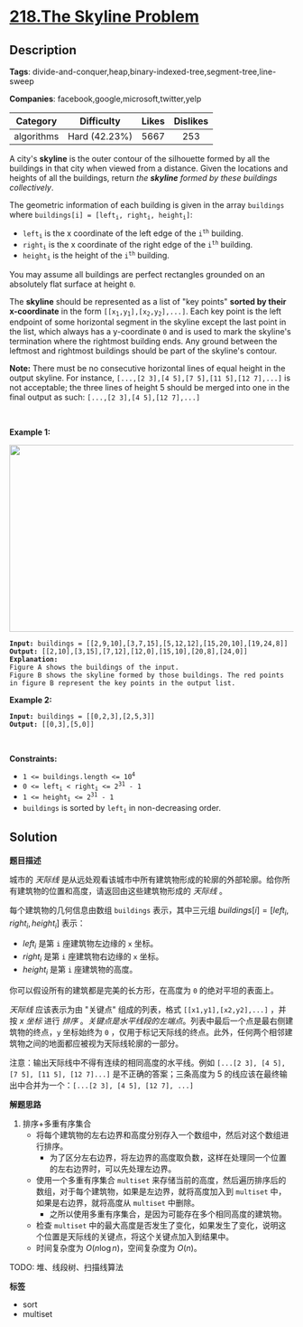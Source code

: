 # [218.The Skyline Problem](https://leetcode.com/problems/the-skyline-problem/description/)

## Description

**Tags**: divide-and-conquer,heap,binary-indexed-tree,segment-tree,line-sweep

**Companies**: facebook,google,microsoft,twitter,yelp

|  Category  |  Difficulty   | Likes | Dislikes |
| :--------: | :-----------: | :---: | :------: |
| algorithms | Hard (42.23%) | 5667  |   253    |

<p>A city&#39;s <strong>skyline</strong> is the outer contour of the silhouette formed by all the buildings in that city when viewed from a distance. Given the locations and heights of all the buildings, return <em>the <strong>skyline</strong> formed by these buildings collectively</em>.</p>
<p>The geometric information of each building is given in the array <code>buildings</code> where <code>buildings[i] = [left<sub>i</sub>, right<sub>i</sub>, height<sub>i</sub>]</code>:</p>
<ul>
  <li><code>left<sub>i</sub></code> is the x coordinate of the left edge of the <code>i<sup>th</sup></code> building.</li>
  <li><code>right<sub>i</sub></code> is the x coordinate of the right edge of the <code>i<sup>th</sup></code> building.</li>
  <li><code>height<sub>i</sub></code> is the height of the <code>i<sup>th</sup></code> building.</li>
</ul>
<p>You may assume all buildings are perfect rectangles grounded on an absolutely flat surface at height <code>0</code>.</p>
<p>The <strong>skyline</strong> should be represented as a list of &quot;key points&quot; <strong>sorted by their x-coordinate</strong> in the form <code>[[x<sub>1</sub>,y<sub>1</sub>],[x<sub>2</sub>,y<sub>2</sub>],...]</code>. Each key point is the left endpoint of some horizontal segment in the skyline except the last point in the list, which always has a y-coordinate <code>0</code> and is used to mark the skyline&#39;s termination where the rightmost building ends. Any ground between the leftmost and rightmost buildings should be part of the skyline&#39;s contour.</p>
<p><b>Note:</b> There must be no consecutive horizontal lines of equal height in the output skyline. For instance, <code>[...,[2 3],[4 5],[7 5],[11 5],[12 7],...]</code> is not acceptable; the three lines of height 5 should be merged into one in the final output as such: <code>[...,[2 3],[4 5],[12 7],...]</code></p>
<p>&nbsp;</p>
<p><strong class="example">Example 1:</strong></p>
<img alt="" src="https://assets.leetcode.com/uploads/2020/12/01/merged.jpg" style="width: 800px; height: 331px;" />
<pre><code><strong>Input:</strong> buildings = [[2,9,10],[3,7,15],[5,12,12],[15,20,10],[19,24,8]]
<strong>Output:</strong> [[2,10],[3,15],[7,12],[12,0],[15,10],[20,8],[24,0]]
<strong>Explanation:</strong>
Figure A shows the buildings of the input.
Figure B shows the skyline formed by those buildings. The red points in figure B represent the key points in the output list.</code></pre>
<p><strong class="example">Example 2:</strong></p>
<pre><code><strong>Input:</strong> buildings = [[0,2,3],[2,5,3]]
<strong>Output:</strong> [[0,3],[5,0]]</code></pre>
<p>&nbsp;</p>
<p><strong>Constraints:</strong></p>
<ul>
  <li><code>1 &lt;= buildings.length &lt;= 10<sup>4</sup></code></li>
  <li><code>0 &lt;= left<sub>i</sub> &lt; right<sub>i</sub> &lt;= 2<sup>31</sup> - 1</code></li>
  <li><code>1 &lt;= height<sub>i</sub> &lt;= 2<sup>31</sup> - 1</code></li>
  <li><code>buildings</code> is sorted by <code>left<sub>i</sub></code> in&nbsp;non-decreasing order.</li>
</ul>

## Solution

**题目描述**

城市的 *天际线* 是从远处观看该城市中所有建筑物形成的轮廓的外部轮廓。给你所有建筑物的位置和高度，请返回由这些建筑物形成的 *天际线* 。

每个建筑物的几何信息由数组 `buildings` 表示，其中三元组 $buildings[i] = [left_i, right_i, height_i]$ 表示：

- $left_i$ 是第 `i` 座建筑物左边缘的 `x` 坐标。
- $right_i$ 是第 `i` 座建筑物右边缘的 `x` 坐标。
- $height_i$ 是第 `i` 座建筑物的高度。

你可以假设所有的建筑都是完美的长方形，在高度为 `0` 的绝对平坦的表面上。

*天际线* 应该表示为由 "关键点" 组成的列表，格式 `[[x1,y1],[x2,y2],...]` ，并按 *x 坐标* 进行 *排序* 。*关键点是水平线段的左端点*。列表中最后一个点是最右侧建筑物的终点，`y` 坐标始终为 `0` ，仅用于标记天际线的终点。此外，任何两个相邻建筑物之间的地面都应被视为天际线轮廓的一部分。

注意：输出天际线中不得有连续的相同高度的水平线。例如 `[...[2 3], [4 5], [7 5], [11 5], [12 7]...]` 是不正确的答案；三条高度为 5 的线应该在最终输出中合并为一个：`[...[2 3], [4 5], [12 7], ...]`

**解题思路**

1. 排序+多重有序集合
   - 将每个建筑物的左右边界和高度分别存入一个数组中，然后对这个数组进行排序。
     - 为了区分左右边界，将左边界的高度取负数，这样在处理同一个位置的左右边界时，可以先处理左边界。
   - 使用一个多重有序集合 `multiset` 来存储当前的高度，然后遍历排序后的数组，对于每个建筑物，如果是左边界，就将高度加入到 `multiset` 中，如果是右边界，就将高度从 `multiset` 中删除。
     - 之所以使用多重有序集合，是因为可能存在多个相同高度的建筑物。
   - 检查 `multiset` 中的最大高度是否发生了变化，如果发生了变化，说明这个位置是天际线的关键点，将这个关键点加入到结果中。
   - 时间复杂度为 $O(n \log n)$，空间复杂度为 $O(n)$。

TODO: 堆、线段树、扫描线算法

**标签**

- sort
- multiset

